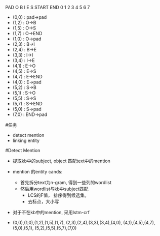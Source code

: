 PAD O B I E S START END
0   1 2 3 4 5 6      7
* (0,0) : pad->pad
* (1,2) : O->B
* (1,5) : O->S
* (1,7) : O->END
* (1,0) : O->pad
* (2,3) : B->I
* (2,4) : B->E
* (3,3) : I->I
* (3,4) : I->E
* (4,1) : E->O
* (4,5) : E->S
* (4,7) : E->END
* (4,0) : E->pad
* (5,2) : S->B
* (5,1) : S->O
* (5,5) : S->S
* (5,7) : S->END
* (5,0) : S->pad
* (7,0) : END->pad

#任务
* detect mention
* linking entity

#Detect Mention
* 提取kb中的subject, object 匹配text中的mention

* mention 的entity cands:
    * 首先拆分text为n-gram, 得到一些列的wordlist
    * 然后用wordlist与kb中subject匹配
        * LCS的F值， 排序得到候选集。
        * 去标点，大小写
        
* 对于不在kb中的mention, 采用lstm-crf

* (0,0),(1,0),(1,2),(1,5),(1,7),
                                    (2,3),(2,4),(3,3),(3,4),(4,0),
                                    (4,1),(4,5),(4,7),(5,0),(5,1),
                                    (5,2),(5,5),(5,7),(7,0)

